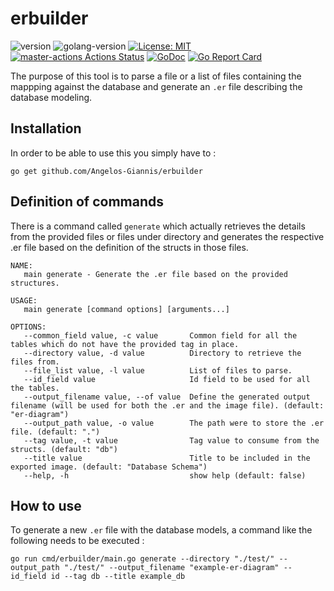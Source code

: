 # erbuilder

![version](https://img.shields.io/badge/version-v0.1.0-brightgreen)
![golang-version](https://img.shields.io/badge/Go-1.14-blue)
[![License: MIT](https://img.shields.io/badge/License-MIT-blue.svg)](https://opensource.org/licenses/MIT)
[![master-actions Actions Status](https://github.com/Angelos-Giannis/erbuilder/workflows/master-actions/badge.svg)](https://github.com/Angelos-Giannis/erbuilder/actions)
[![GoDoc](https://godoc.org/github.com/gocarina/gocsv?status.png)](https://pkg.go.dev/github.com/Angelos-Giannis/erbuilder)
[![Go Report Card](https://goreportcard.com/badge/github.com/Angelos-Giannis/erbuilder)](https://goreportcard.com/report/github.com/Angelos-Giannis/erbuilder)

The purpose of this tool is to parse a file or a list of files containing the mappping against the database and generate an `.er` file describing the database modeling.

## Installation

In order to be able to use this you simply have to :

```shell
go get github.com/Angelos-Giannis/erbuilder
```

## Definition of commands

There is a command called `generate` which actually retrieves the details from the provided files or files under directory and generates the respective .er file based on the definition of the structs in those files.

```shell
NAME:
   main generate - Generate the .er file based on the provided structures.

USAGE:
   main generate [command options] [arguments...]

OPTIONS:
   --common_field value, -c value       Common field for all the tables which do not have the provided tag in place.
   --directory value, -d value          Directory to retrieve the files from.
   --file_list value, -l value          List of files to parse.
   --id_field value                     Id field to be used for all the tables.
   --output_filename value, --of value  Define the generated output filename (will be used for both the .er and the image file). (default: "er-diagram")
   --output_path value, -o value        The path were to store the .er file. (default: ".")
   --tag value, -t value                Tag value to consume from the structs. (default: "db")
   --title value                        Title to be included in the exported image. (default: "Database Schema")
   --help, -h                           show help (default: false)
```

## How to use

To generate a new `.er` file with the database models, a command like the following needs to be executed :

```shell
go run cmd/erbuilder/main.go generate --directory "./test/" --output_path "./test/" --output_filename "example-er-diagram" --id_field id --tag db --title example_db
```
